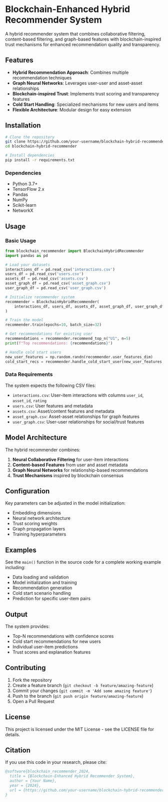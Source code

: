 # Blockchain-Enhanced Hybrid Recommender System

A hybrid recommender system that combines collaborative filtering, content-based filtering, and graph-based features with blockchain-inspired trust mechanisms for enhanced recommendation quality and transparency.

## Features

- **Hybrid Recommendation Approach**: Combines multiple recommendation techniques
- **Graph Neural Networks**: Leverages user-user and asset-asset relationships
- **Blockchain-inspired Trust**: Implements trust scoring and transparency features
- **Cold Start Handling**: Specialized mechanisms for new users and items
- **Flexible Architecture**: Modular design for easy extension

## Installation

```bash
# Clone the repository
git clone https://github.com/your-username/blockchain-hybrid-recommender.git
cd blockchain-hybrid-recommender

# Install dependencies
pip install -r requirements.txt
```

### Dependencies

- Python 3.7+
- TensorFlow 2.x
- Pandas
- NumPy
- Scikit-learn
- NetworkX

## Usage

### Basic Usage

```python
from blockchain_recommender import BlockchainHybridRecommender
import pandas as pd

# Load your datasets
interactions_df = pd.read_csv('interactions.csv')
users_df = pd.read_csv('users.csv')
assets_df = pd.read_csv('assets.csv')
asset_graph_df = pd.read_csv('asset_graph.csv')
user_graph_df = pd.read_csv('user_graph.csv')

# Initialize recommender system
recommender = BlockchainHybridRecommender(
    interactions_df, users_df, assets_df, asset_graph_df, user_graph_df
)

# Train the model
recommender.train(epochs=10, batch_size=32)

# Get recommendations for existing user
recommendations = recommender.recommend_top_n("U1", n=5)
print(f"Top recommendations: {recommendations}")

# Handle cold start users
new_user_features = np.random.randn(recommender.user_features_dim)
cold_start_recs = recommender.handle_cold_start_user(new_user_features, n=5)
```

### Data Requirements

The system expects the following CSV files:

- `interactions.csv`: User-item interactions with columns `user_id`, `asset_id`, `rating`
- `users.csv`: User features and metadata
- `assets.csv`: Asset/content features and metadata  
- `asset_graph.csv`: Asset-asset relationships for graph features
- `user_graph.csv`: User-user relationships for social/trust features

## Model Architecture

The hybrid recommender combines:

1. **Neural Collaborative Filtering** for user-item interactions
2. **Content-based Features** from user and asset metadata
3. **Graph Neural Networks** for relationship-based recommendations
4. **Trust Mechanisms** inspired by blockchain consensus

## Configuration

Key parameters can be adjusted in the model initialization:

- Embedding dimensions
- Neural network architecture
- Trust scoring weights
- Graph propagation layers
- Training hyperparameters

## Examples

See the `main()` function in the source code for a complete working example including:

- Data loading and validation
- Model initialization and training
- Recommendation generation
- Cold start scenario handling
- Prediction for specific user-item pairs

## Output

The system provides:
- Top-N recommendations with confidence scores
- Cold start recommendations for new users
- Individual user-item predictions
- Trust scores and explanation features

## Contributing

1. Fork the repository
2. Create a feature branch (`git checkout -b feature/amazing-feature`)
3. Commit your changes (`git commit -m 'Add some amazing feature'`)
4. Push to the branch (`git push origin feature/amazing-feature`)
5. Open a Pull Request

## License

This project is licensed under the MIT License - see the LICENSE file for details.

## Citation

If you use this code in your research, please cite:

```bibtex
@software{blockchain_recommender_2024,
  title = {Blockchain-Enhanced Hybrid Recommender System},
  author = {Your Name},
  year = {2024},
  url = {https://github.com/your-username/blockchain-hybrid-recommender}
}
